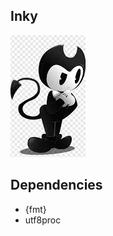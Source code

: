 ## Inky 

![icon](https://github.com/lewismj/inky/blob/main/doc/img/inky.png)

## Dependencies

- {fmt}
- utf8proc
